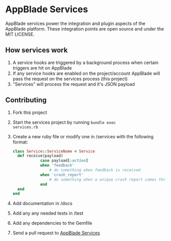 AppBlade Services
=================

AppBlade services power the integration and plugin aspects of the AppBlade platform. These integration points are open source and under the MIT LICENSE.

How services work
-----------------

1. A service hooks are triggered by a background process when certain triggers are hit on AppBlade
2. If any service hooks are enabled on the project/account AppBlade will pass the request on the services process (this project)
3. "Services" will process the request and it's JSON payload

Contributing
------------

1. Fork this project
2. Start the services project by running <code>bundle exec services.rb</code>
3. Create a new ruby file or modify one in /services with the following format:

    ```ruby
    class Service::ServiceName < Service
      def receive(payload)
				case payload[:action]
				when 'feedback'
					# do something when feedback is received
				when 'crash_report'
					# do something when a unique crash report comes through
				end
      end
    end
    ```

4. Add documentation in /docs
5. Add any any needed tests in /test
6. Add any dependencies to the Gemfile
7. Send a pull request to [AppBlade Services](https://github.com/AppBlade/Services)
